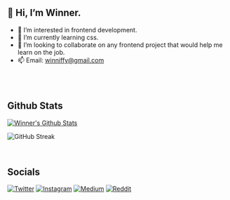 ## 👋 Hi, I’m Winner.
 
- 👀 I’m interested in frontend development.
- 🌱 I’m currently learning css.
- 💞️ I’m looking to collaborate on any frontend project that would help me learn on the job.
- 📫 Email: winniffy@gmail.com

<br></br>

## Github Stats

<div>
  
<a href="https://github.com/winniffy">
 <img src="https://github-readme-stats.vercel.app/api?username=winniffy&show_icons=true&theme=dark&line_height=27&title_color=2EDDD5&bg_color=000000&hide_border=1" alt="Winner's Github Stats"/>
</a>

![GitHub Streak](https://github-readme-streak-stats.herokuapp.com?user=winniffy&theme=great-gatsby&hide_border=true&sideNums=2EDDD5&background=000000&ring=1CC6DD&border=DD2727&currStreakNum=2ACBDD)
  
  </div>
<br>

## Socials

<!-- [![LinkedIn](https://img.shields.io/badge/LinkedIn-0077B5?style=for-the-badge&logo=linkedin&logoColor=white)](https://www.linkedin.com/in/allenmanoj/) -->
[![Twitter](https://img.shields.io/badge/Twitter-1DA1F2?style=for-the-badge&logo=twitter&logoColor=white)](https://twitter.com/winniffy)
[![Instagram](https://img.shields.io/badge/Instagram-E4405F?style=for-the-badge&logo=instagram&logoColor=white)](https://www.instagram.com/wnrgram/)
[![Medium](https://img.shields.io/badge/Medium-12100E?style=for-the-badge&logo=medium&logoColor=white)](https://medium.com/@winniffy)
[![Reddit](https://img.shields.io/badge/Reddit-FF4500?style=for-the-badge&logo=reddit&logoColor=white)](https://www.reddit.com/user/winniffy)


 

<!-- [![Top Langs](https://github-readme-stats.vercel.app/api/top-langs/?username=winniffy&layout=compact&text_color=daf7dc&bg_color=000000)](https://github.com/winniffy/github-readme-stats)
</div> -->





<!---
winniffy/winniffy is a ✨ special ✨ repository because its `README.md` (this file) appears on your GitHub profile.
You can click the Preview link to take a look at your changes.
--->

